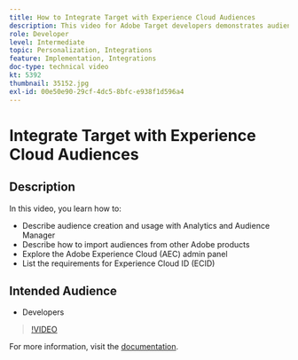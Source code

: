 ```yaml
---
title: How to Integrate Target with Experience Cloud Audiences
description: This video for Adobe Target developers demonstrates audience creation using Analytics and Audience Manager. Developers watching this video will be able to import audiences from other Adobe products, become familiar with the Adobe Experience Cloud (AEC) admin panel, and list the requirements for the Experience Cloud ID (ECID).
role: Developer
level: Intermediate
topic: Personalization, Integrations
feature: Implementation, Integrations
doc-type: technical video
kt: 5392
thumbnail: 35152.jpg
exl-id: 00e50e90-29cf-4dc5-8bfc-e938f1d596a4
---
```

# Integrate Target with Experience Cloud Audiences

## Description

In this video, you learn how to:

* Describe audience creation and usage with Analytics and Audience Manager
* Describe how to import audiences from other Adobe products
* Explore the Adobe Experience Cloud (AEC) admin panel
* List the requirements for Experience Cloud ID (ECID)

## Intended Audience

* Developers

>[!VIDEO](https://video.tv.adobe.com/v/35152/?quality=12)

For more information, visit the [documentation](https://docs.adobe.com/content/help/en/target/using/integrate/mmp.html).
